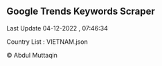

## Google Trends Keywords Scraper 
 
Last Update 04-12-2022 , 07:46:34

Country List :
VIETNAM.json



© Abdul Muttaqin 
